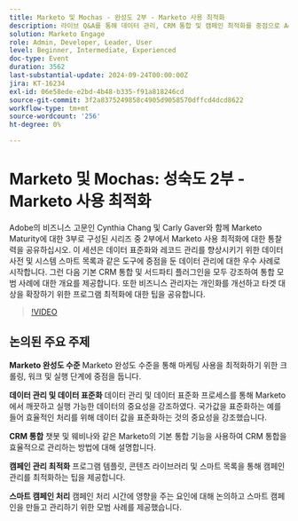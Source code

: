 ```yaml
---
title: Marketo 및 Mochas - 완성도 2부 - Marketo 사용 최적화
description: 라이브 Q&A를 통해 데이터 관리, CRM 통합 및 캠페인 최적화를 중점으로 Adobe의 비즈니스 고문인 Cynthia Chang 및 Carly Gaver와 함께 Marketo Maturity 시리즈 2부에 참여하여 Marketo 사용을 향상시킵니다.
solution: Marketo Engage
role: Admin, Developer, Leader, User
level: Beginner, Intermediate, Experienced
doc-type: Event
duration: 3562
last-substantial-update: 2024-09-24T00:00:00Z
jira: KT-16234
exl-id: 06e58ede-e2bd-4b48-b335-f91a818246cd
source-git-commit: 3f2a8375249858c4905d9058570dffcd4dcd8622
workflow-type: tm+mt
source-wordcount: '256'
ht-degree: 0%

---
```


# Marketo 및 Mochas: 성숙도 2부 - Marketo 사용 최적화

Adobe의 비즈니스 고문인 Cynthia Chang 및 Carly Gaver와 함께 Marketo Maturity에 대한 3부로 구성된 시리즈 중 2부에서 Marketo 사용 최적화에 대한 통찰력을 공유하십시오. 이 세션은 데이터 표준화와 레코드 관리를 향상시키기 위한 데이터 사전 및 시스템 스마트 목록과 같은 도구에 중점을 둔 데이터 관리에 대한 우수 사례로 시작합니다. 그런 다음 기본 CRM 통합 및 서드파티 플러그인을 모두 강조하여 통합 모범 사례에 대한 개요를 제공합니다. 또한 비즈니스 관리자는 개인화를 개선하고 타겟 대상을 확장하기 위한 프로그램 최적화에 대한 팁을 공유합니다.

>[!VIDEO](https://video.tv.adobe.com/v/3434699/?learn=on)

## 논의된 주요 주제

**Marketo 완성도 수준**
Marketo 완성도 수준을 통해 마케팅 사용을 최적화하기 위한 크롤링, 워크 및 실행 단계에 중점을 둡니다.

**데이터 관리 및 데이터 표준화**
데이터 관리 및 데이터 표준화 프로세스를 통해 Marketo에서 깨끗하고 실행 가능한 데이터의 중요성을 강조하였다.
국가값을 표준화하는 예를 들어 효율적인 처리를 위해 데이터 값을 표준화하는 것의 중요성을 강조했습니다.

**CRM 통합**
챗봇 및 웨비나와 같은 Marketo의 기본 통합 기능을 사용하여 CRM 통합을 효율적으로 관리하는 방법에 대해 설명합니다.

**캠페인 관리 최적화**
프로그램 템플릿, 콘텐츠 라이브러리 및 스마트 목록을 통해 캠페인 관리를 최적화하는 팁을 제공합니다.

**스마트 캠페인 처리**
캠페인 처리 시간에 영향을 주는 요인에 대해 논의하고 스마트 캠페인을 만들고 관리하기 위한 모범 사례를 제공했습니다.
